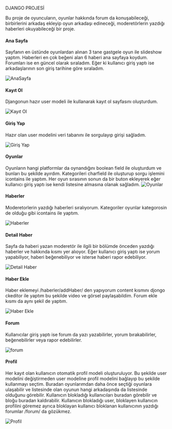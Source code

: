 DJANGO PROJESİ

Bu proje de oyuncuların, oyunlar hakkında forum da konuşabileceği, birbirlerini arkadaş ekleyip oyun arkadaşı edineceği, moderetörlerin yazdığı haberleri okuyabileceği bir proje.

#### Ana Sayfa

Sayfanın en üstünde oyunlardan alınan 3 tane gastgele oyun ile slideshow yaptım. Haberleri en çok beğeni alan 6 haberi ana sayfaya koydum. Forumları ise en güncel olarak sıraladım. Eğer ki kullanıcı giriş yaptı ise arkadaşlarının son giriş tarihine göre sıraladım.  

![AnaSayfa](https://user-images.githubusercontent.com/61551987/97159541-1a5b8d80-178c-11eb-8c27-d0f5a0752f88.JPG)

#### Kayıt Ol

Djangonun hazır user modeli ile kullanarak kayıt ol sayfasını oluşturdum.

![Kayıt Ol](https://user-images.githubusercontent.com/61551987/97160693-c651a880-178d-11eb-9a40-3b514735cdaf.JPG)

#### Giriş Yap

Hazır olan user modelini veri tabanını ile sorgulayıp girişi sağladım.

![Giriş Yap](https://user-images.githubusercontent.com/61551987/97161013-4415b400-178e-11eb-9021-033255f8ce69.JPG)

#### Oyunlar

Oyunların hangi platformlar da oynandığını boolean field ile oluşturdum ve bunları bu şekilde ayırdım. Kategorileri charfield ile oluşturup sorgu işlemini icontains ile yaptım. Her oyun sırasının sonun da bir buton ekleyerek eğer kullanıcı giriş yaptı ise kendi listesine almasına olanak sağladım. 
![Oyunlar](https://user-images.githubusercontent.com/61551987/97161279-a5d61e00-178e-11eb-9226-72e13b8bb04e.JPG)

#### Haberler

Moderetorlerin yazdığı haberleri sıralıyorum. Kategoriler oyunlar kategorosin de olduğu gibi icontains ile yaptım. 

![Haberler](https://user-images.githubusercontent.com/61551987/97183322-b1d1d800-17ae-11eb-8e0c-e640788f6475.JPG)

#### Detail Haber

Sayfa da haberi yazan moderetör ile ilgili bir bölümde önceden yazdığı haberler ve hakkında kısmı yer alıoyor. Eğer kullanıcı giriş yaptı ise yorum yapabiliyor, haberi beğenebiliyor ve isterse haberi rapor edebiliyor. 

![Detail Haber](https://user-images.githubusercontent.com/61551987/97183881-56541a00-17af-11eb-8aa7-8e8d05c01b6f.JPG)

#### Haber Ekle

Haber eklemeyi /haberler/addHaber/ den yapıyorum content kısmını djongo ckeditor ile yaptım bu şekilde video ve görsel paylaşabildim. Forum ekle kısmı da aynı şekil de yaptım. 

![Haber Ekle](https://user-images.githubusercontent.com/61551987/97184632-2c4f2780-17b0-11eb-9e26-6d1f31c9ed3f.JPG)

#### Forum 

Kullanıcılar giriş yaptı ise forum da yazı yazabilirler, yorum bırakabilirler, beğenebilirler veya rapor edebilirler. 

![forum](https://user-images.githubusercontent.com/61551987/97185289-ec3c7480-17b0-11eb-9c87-68bd44fa85e4.JPG)

#### Profil 

Her kayıt olan kullanıcın otomatik profil modeli oluşturuluyor. Bu şekilde user modelini değiştirmeden user modeline profil modelini bağlayıp bu şekilde kullanmayı seçtim. Buradan oyunlarımdan daha önce seçtiği oyunlara ulaşabilir ve listesinde olan oyunun hangi arkadaşında da listesinde olduğunu görebilir. Kullanıcın blokladığı kullanıcıları buradan görebilir ve bloğu buradan kaldırabilir. Kullanıcın blokladığı user, bloklayen kullanıcın profilini göremez ayrıca bloklayan kullanıcı bloklanan kullanıcının yazdığı forumlar /forum/ da gözükmez. 

![Profil](https://user-images.githubusercontent.com/61551987/97185729-797fc900-17b1-11eb-8d0c-7cca1a5c19ee.JPG)
